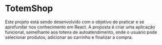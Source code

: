 # TotemShop
Este projeto está sendo desenvolvido com o objetivo de praticar e se aprofundar nos conhecimento em React. A proposta é criar uma aplicação funcional, semelhante aos totens de autoatendimento, onde o usuário pode selecionar produtos, adicionar ao carrinho e finalizar a compra.
